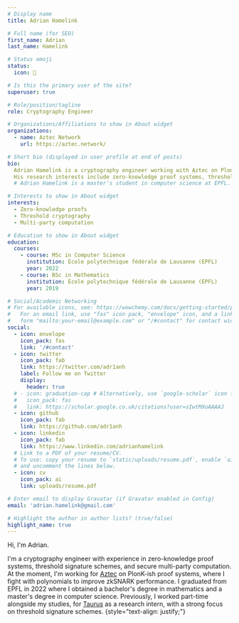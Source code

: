 ```yaml
---
# Display name
title: Adrian Hamelink

# Full name (for SEO)
first_name: Adrian
last_name: Hamelink

# Status emoji
status:
  icon: 🪿

# Is this the primary user of the site?
superuser: true

# Role/position/tagline
role: Cryptography Engineer

# Organizations/Affiliations to show in About widget
organizations:
  - name: Aztec Network
    url: https://aztec.network/

# Short bio (displayed in user profile at end of posts)
bio: 
  Adrian Hamelink is a cryptography engineer working with Aztec on PlonK-ish zkSNARKs. 
  His research interests include zero-knowledge proof systems, threshold cryptography and multi-party computation.
  # Adrian Hamelink is a master's student in computer science at EPFL.

# Interests to show in About widget
interests:
  - Zero-knowledge proofs
  - Threshold cryptography
  - Multi-party computation

# Education to show in About widget
education:
  courses:
    - course: MSc in Computer Science
      institution: École polytechnique fédérale de Lausanne (EPFL)
      year: 2022
    - course: BSc in Mathematics
      institution: École polytechnique fédérale de Lausanne (EPFL)
      year: 2019

# Social/Academic Networking
# For available icons, see: https://wowchemy.com/docs/getting-started/page-builder/#icons
#   For an email link, use "fas" icon pack, "envelope" icon, and a link in the
#   form "mailto:your-email@example.com" or "/#contact" for contact widget.
social:
  - icon: envelope
    icon_pack: fas
    link: '/#contact'
  - icon: twitter
    icon_pack: fab
    link: https://twitter.com/adr1anh
    label: Follow me on Twitter
    display:
      header: true
  # - icon: graduation-cap # Alternatively, use `google-scholar` icon from `ai` icon pack
  #   icon_pack: fas
  #   link: https://scholar.google.co.uk/citations?user=sIwtMXoAAAAJ
  - icon: github
    icon_pack: fab
    link: https://github.com/adr1anh
  - icon: linkedin
    icon_pack: fab
    link: https://www.linkedin.com/adrianhamelink
  # Link to a PDF of your resume/CV.
  # To use: copy your resume to `static/uploads/resume.pdf`, enable `ai` icons in `params.yaml`,
  # and uncomment the lines below.
  - icon: cv
    icon_pack: ai
    link: uploads/resume.pdf

# Enter email to display Gravatar (if Gravatar enabled in Config)
email: 'adrian.hamelink@gmail.com'

# Highlight the author in author lists? (true/false)
highlight_name: true
---
```


Hi, I'm Adrian.

I'm a cryptography engineer with experience in zero-knowledge proof systems, threshold signature schemes, and secure multi-party computation. 
At the moment, I'm working for [Aztec](https://aztec.network) on PlonK-ish proof systems,
where I fight with polynomials to improve zkSNARK performance. 
I graduated from EPFL in 2022 where I obtained a bachelor's degree in mathematics and a master's degree in computer science. 
Previously, I worked part-time alongside my studies, for [Taurus](https://www.taurushq.com/) as a research intern, with a strong focus on threshold signature schemes.
{style="text-align: justify;"} 



<!-- I'm currently finishing my Master's degree in computer science at EPFL, with a strong focus on cryptography.

I am currently working on my Master's project with [Aztec Network](https://aztec.network). The goal is to find new techniques to improve efficiency of the Plonk proof system.

Previously, I worked part-time alongside my studies, for [Taurus](https://www.taurushq.com/) as a research intern, with a strong focus on threshold signature schemes.

{{< icon name="download" pack="fas" >}} Download my {{< staticref "uploads/resume.pdf" "newtab" >}}resumé{{< /staticref >}}. -->

<!-- Alice Wu is a professor of artificial intelligence at the Stanford AI Lab. Her research interests include distributed robotics, mobile computing and programmable matter. She leads the Robotic Neurobiology group, which develops self-reconfiguring robots, systems of self-organizing robots, and mobile sensor networks.
{style="text-align: justify;"} -->

